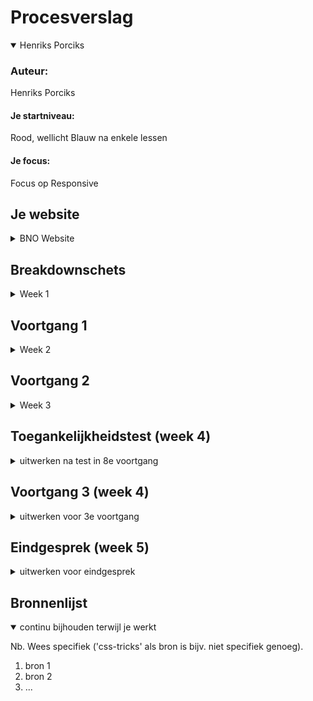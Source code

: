 # Procesverslag

<details open>
<summary>Henriks Porciks</summary>

### Auteur:
Henriks Porciks

#### Je startniveau:
Rood, wellicht Blauw na enkele lessen

#### Je focus:
Focus op Responsive 
</details>





## Je website

<details>
<summary>BNO Website</summary>

### BNO - Beroepsorganisatie Nederlandse Ontwerpers
 
Landingspagina + een Iteratie op Over Ons

##### Screenshot(s) van de BNO Landingspagina (small screen): 

<img src="images/www.bno.nl_.png" width="375px" alt="omschrijving van de pagina">

#### Screenshot(s) van de  BNO Over Ons (small screen):

<img src="images/www.bno.nl_over-ons.png" width="375px" alt="omschrijving van de pagina">
 
### Toegankelijkheidstest resultaten:

#### ADHD

Navigatie is slecht en moeizaam, zou beter sticky zijn
Text en typografie is voldoende groot
Er is weinig context aan het begin van de pagina


#### Tunnelvisie
Zoeken in menu levert soms te weinig contrast op

Text en typografie is groot, fijn
Menu items moeilijk te lezen
Van dichtbij is het goed te lezen
Muis vinden moeilijk met tunnelvisie
Externe dingen echt te klein niet leesbaar

#### Parkinson

Menu moeilijk is erg moeilijk, raakvlak is te klein
 
Knoppen en links zijn te klein en moeilijk te raken 
Actie binnen de site ligt diep begraven


#### Navigeren met TAB en Narrator

Skipt over headers
Geen focus state bij tabben 
Geen visuele feedback, men ziet niet waar men is, doordat de selctie is niet outlined
Geselecteerde foto niet zichtbaar
Geen foto ALT teksten
Outline soms onvolledig

#### IDEA: Skip to content for tabb


#### Opgevallen
 
Darkmode afwezig

</details>




## Breakdownschets

<details>
<summary>Week 1</summary>

### BNO Home Pagina 
<img src="images/breakdownschets.jpg" width="375px" alt="breakdown van de hele pagina">
https://www.figma.com/file/0rUA2cLfqf5cGqefEOSDLT/Front-End-Template?node-id=0%3A1

</details>





## Voortgang 1

<details>
<summary>Week 2</summary>

### Stand van zaken
Nog moeite met de hoeveelheid code, maar vooral focus op semantiek


### Agenda voor meeting

#### Henriks
De vertaalslag van breakdownschets naar HTML

#### Giorgio
 Vertaalslag van breakdownschets naar HTML

#### Nathan
 HTML code
 
#### Jesse
 HTML code en breakdownschets

 Emilio
 Breakdownschets
 
 
### Verslag van meeting

- <article> naar <ul><li> veranderen
- ALT image text niet vergeten
- Verder uitwerken


</details>





## Voortgang 2

<details>
<summary>Week 3</summary>

### Stand van zaken
Het maken van root colors en de juiste font grottes overal toepassen, veel moeite met flexbox en grid daadwerkelijk aan het werk te krijgen 


#### Agenda voor meeting

#### Henriks
 GRID en FLEXBOX, m.b.t responsiveness van bepaalde onderdelen van de website, het wilt niet lukken

#### Giorgio
 Ik wil alleen mijn HTML en CSS bespreken, vooral over de breakpoints en hoe je het goed responsive krijgt.

#### Nathan Stuger
 Afwezig
 
#### Jesse
 
 CSS en JS interactie




### Verslag van meeting

- Begin met kleinste variant van het grid eerst
- Voeg <h2> toe aan <section> zonder titel en gebruik display:none; in CSS

</details>





## Toegankelijkheidstest (week 4)

<details>
<summary>uitwerken na test in 8e voortgang</summary>

### Bevindingen

#### Titel eerste bevinding
Hier korte omschrijving (met indien nodig een afbeelding)

Hier een omschrijving van hoe het opgelost kan worden (met indien nodig een afbeelding)


#### Titel tweede bevinding. 
Hier korte omschrijving (met indien nodig een afbeelding)

Hier een omschrijving van hoe het opgelost kan worden (met indien nodig een afbeelding)


#### Titel volgende bevinding. 
Hier korte omschrijving (met indien nodig een afbeelding)

Hier een omschrijving van hoe het opgelost kan worden (met indien nodig een afbeelding)


#### Titel nog een bevinding. 
Hier korte omschrijving (met indien nodig een afbeelding)

Hier een omschrijving van hoe het opgelost kan worden (met indien nodig een afbeelding)

</details>





## Voortgang 3 (week 4)

<details>
<summary>uitwerken voor 3e voortgang</summary>

### Stand van zaken

HTML en basis CSS ging goed, alles staat zo goed als, erg compleet

Responsive maken, menu verkeerd begonnen, eerst kleinste versie uitwerken en dan groter
Moeite met paddings
Volgorde met Flex gedaan, maar twijfels of ik toch niet GRID moet gebruiken


### Agenda voor meeting

#### Jesse [SERVICE]
- De CSS van de tweede pagina
- Wat JS 

#### Emilio [SERVICE]
- Footer: CSS - Label & Input
- Animeren Button

#### Giorgio [RESPONSIVE]
- Responsiveness

#### Henriks [RESPONSIVE]
- Media queries
-Onverwachte spacing/padding/margin
- Twee losse CSS bestanden
- Javascript gedrag, menu niet overlay, maar content push-down


### Verslag van meeting
hier na afloop snel de uitkomsten van de meeting vastleggen

- punt 1
- punt 2
- nog een punt
- ...

</details>





## Eindgesprek (week 5)

<details>
<summary>uitwerken voor eindgesprek</summary>

### Stand van zaken
hier dit ging goed & dit was lastig (neem ook screenshots op van delen van je website en code)

### Screenshot(s)

hier screenshot(s) van je eindresultaat

</details>





## Bronnenlijst

<details open>
<summary>continu bijhouden terwijl je werkt</summary>

Nb. Wees specifiek ('css-tricks' als bron is bijv. niet specifiek genoeg).

1. bron 1
2. bron 2
3. ...

</details>
